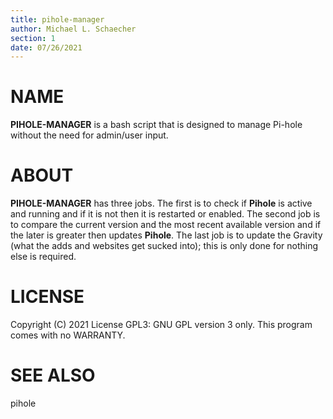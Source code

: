 ```yaml
---
title: pihole-manager
author: Michael L. Schaecher
section: 1
date: 07/26/2021
---
```


# NAME
**PIHOLE-MANAGER** is a bash script that is designed to manage Pi-hole without the need for admin/user input.

# ABOUT
**PIHOLE-MANAGER** has three jobs. The first is to check if **Pihole** is active and running and if it is not then it is restarted or enabled. The second job is to compare the current version and the most recent available version and if the later is greater then updates **Pihole**. The last job is to update the Gravity \(what the adds and websites get sucked into\); this is only done for nothing else is required.

# LICENSE
Copyright (C) 2021 License GPL3: GNU GPL version 3 only. This program comes with no WARRANTY.

# SEE ALSO
pihole